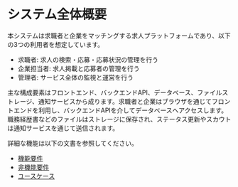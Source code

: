 # システム全体概要

本システムは求職者と企業をマッチングする求人プラットフォームであり、以下の3つの利用者を想定しています。

- 求職者: 求人の検索・応募・応募状況の管理を行う
- 企業担当者: 求人掲載と応募者の管理を行う
- 管理者: サービス全体の監視と運営を行う

主な構成要素はフロントエンド、バックエンドAPI、データベース、ファイルストレージ、通知サービスから成ります。求職者と企業はブラウザを通じてフロントエンドを利用し、バックエンドAPIを介してデータベースへアクセスします。職務経歴書などのファイルはストレージに保存され、ステータス更新やスカウトは通知サービスを通じて送信されます。

詳細な機能は以下の文書を参照してください。

- [機能要件](functional-requirements.md)
- [非機能要件](non-functional-requirements.md)
- [ユースケース](use-cases.md)
